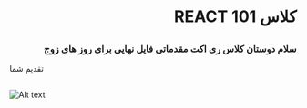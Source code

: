   ## <h1 dir="rtl"> کلاس REACT 101 </h1>


  ## <h3 dir="rtl"> سلام   دوستان کلاس  ری اکت مقدماتی   فایل نهایی برای روز های زوج  </h3> تقدیم شما


 ## <p dir="rtl">   </p>

![Alt text](/public/sample/pic1.png"نمونه")